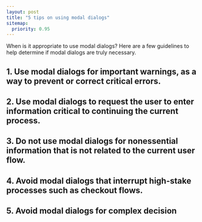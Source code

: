 ```yaml
---
layout: post
title: "5 tips on using modal dialogs"
sitemap:
  priority: 0.95
---
```


When is it appropriate to use modal dialogs? Here are a few guidelines to help determine if modal dialogs are truly necessary.

## 1. Use modal dialogs for important warnings, as a way to prevent or correct critical errors.

## 2. Use modal dialogs to request the user to enter information critical to continuing the current process.

## 3. Do not use modal dialogs for nonessential information that is not related to the current user flow.

## 4. Avoid modal dialogs that interrupt high-stake processes such as checkout flows.

## 5. Avoid modal dialogs for complex decision 
